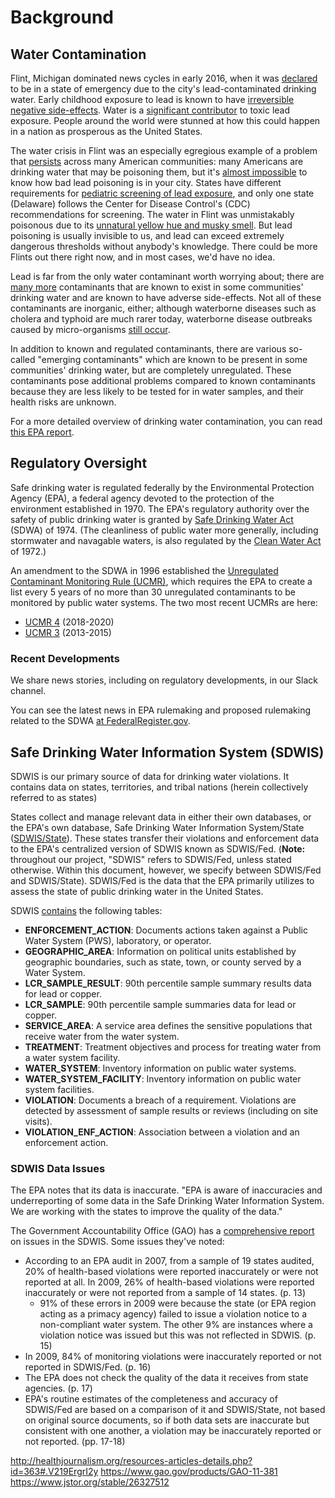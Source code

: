 # Background

## Water Contamination

Flint, Michigan dominated news cycles in early 2016, when it was [declared](https://www.whitehouse.gov/the-press-office/2016/01/16/president-obama-signs-michigan-emergency-declaration) to be in a state of emergency due to the city's lead-contaminated drinking water. Early childhood exposure to lead is known to have [irreversible negative side-effects](http://www.nytimes.com/2016/02/09/upshot/what-the-science-says-about-long-term-damage-from-lead.html). Water is a [significant contributor](https://www.ncbi.nlm.nih.gov/pmc/articles/PMC4961898/) to toxic lead exposure. People around the world were stunned at how this could happen in a nation as prosperous as the United States.

The water crisis in Flint was an especially egregious example of a problem that [persists](https://www.vox.com/2016/2/3/10904120/lead-exposure-flint-pennsylvania) across many American communities: many Americans are drinking water that may be poisoning them, but it's [almost impossible](https://www.vox.com/2016/2/17/11034642/lead-poisoning-flint-statistics-data) to know how bad lead poisoning is in your city. States have different requirements for [pediatric screening of lead exposure](https://scholarworks.alaska.edu/bitstream/handle/11122/4792/Sykes%20manuscript.pdf), and only one state (Delaware) follows the Center for Disease Control's (CDC) recommendations for screening. The water in Flint was unmistakably poisonous due to its [unnatural yellow hue and musky smell](https://www.businessinsider.com/heartbreaking-images-of-the-flint-crisis-2016-1). But lead poisoning is usually invisible to us, and lead can exceed extremely dangerous thresholds without anybody's knowledge. There could be more Flints out there right now, and in most cases, we'd have no idea.

Lead is far from the only water contaminant worth worrying about; there are [many more](https://www.epa.gov/ground-water-and-drinking-water/national-primary-drinking-water-regulations) contaminants that are known to exist in some communities' drinking water and are known to have adverse side-effects. Not all of these contaminants are inorganic, either; although waterborne diseases such as cholera and typhoid are much rarer today, waterborne disease outbreaks caused by micro-organisms [still occur](https://pdfs.semanticscholar.org/ba8a/1b4fc9a80ad7be69245b85b13160a7ff97cc.pdf).

In addition to known and regulated contaminants, there are various so-called "emerging contaminants" which are known to be present in some communities' drinking water, but are completely unregulated. These contaminants pose additional problems compared to known contaminants because they are less likely to be tested for in water samples, and their health risks are unknown.

For a more detailed overview of drinking water contamination, you can read [this EPA report](https://www.epa.gov/sites/production/files/2015-10/documents/ace3_drinking_water.pdf).

## Regulatory Oversight

Safe drinking water is regulated federally by the Environmental Protection Agency (EPA), a federal agency devoted to the protection of the environment established in 1970. The EPA's regulatory authority over the safety of public drinking water is granted by [Safe Drinking Water Act](https://en.wikipedia.org/wiki/Safe_Drinking_Water_Act) (SDWA) of 1974. (The cleanliness of public water more generally, including stormwater and navagable waters, is also regulated by the [Clean Water Act](https://en.wikipedia.org/wiki/Clean_Water_Act) of 1972.)

An amendment to the SDWA in 1996 established the [Unregulated Contaminant Monitoring Rule (UCMR)](https://www.epa.gov/dwucmr/occurrence-data-unregulated-contaminant-monitoring-rule), which requires the EPA to create a list every 5 years of no more than 30 unregulated contaminants to be monitored by public water systems. The two most recent UCMRs are here:

* [UCMR 4](https://www.epa.gov/dwucmr/fourth-unregulated-contaminant-monitoring-rule) (2018-2020)
* [UCMR 3](https://www.epa.gov/dwucmr/third-unregulated-contaminant-monitoring-rule) (2013-2015)

### Recent Developments

We share news stories, including on regulatory developments, in our Slack channel.

You can see the latest news in EPA rulemaking and proposed rulemaking related to the SDWA [at FederalRegister.gov](https://www.federalregister.gov/documents/search?conditions%5Bpublication_date%5D%5Bgte%5D=04%2F19%2F2019&conditions%5Bterm%5D=%22safe+drinking+water+act%22).

## Safe Drinking Water Information System (SDWIS)

SDWIS is our primary source of data for drinking water violations. It contains data on states, territories, and tribal nations (herein collectively referred to as states)

States collect and manage relevant data in either their own databases, or the EPA's own database, Safe Drinking Water Information System/State ([SDWIS/State](https://catalog.data.gov/dataset/safe-drinking-water-information-system-state-system-sdwis-state)). These states transfer their violations and enforcement data to the EPA's centralized version of SDWIS known as SDWIS/Fed. (__Note:__ throughout our project, "SDWIS" refers to SDWIS/Fed, unless stated otherwise. Within this document, however, we specify between SDWIS/Fed and SDWIS/State). SDWIS/Fed is the data that the EPA primarily utilizes to assess the state of public drinking water in the United States.

SDWIS [contains](https://www.epa.gov/enviro/sdwis-model) the following tables:

- __ENFORCEMENT\_ACTION__: Documents actions taken against a Public Water System (PWS), laboratory, or operator.
- __GEOGRAPHIC\_AREA__: Information on political units established by geographic boundaries, such as state, town, or county served by a Water System.
- __LCR\_SAMPLE\_RESULT__: 90th percentile sample summary results data for lead or copper. 
- __LCR\_SAMPLE__: 90th percentile sample summaries data for lead or copper.
- __SERVICE\_AREA__: A service area defines the sensitive populations that receive water from the water system. 
- __TREATMENT__: Treatment objectives and process for treating water from a water system facility.
- __WATER\_SYSTEM__: Inventory information on public water systems. 
- __WATER\_SYSTEM\_FACILITY__: Inventory information on public water system facilities.
- __VIOLATION__: Documents a breach of a requirement. Violations are detected by assessment of sample results or reviews (including on site visits).
- __VIOLATION\_ENF\_ACTION__: Association between a violation and an enforcement action. 


### SDWIS Data Issues

The EPA notes that its data is inaccurate. "EPA is aware of inaccuracies and underreporting of some data in the Safe Drinking Water Information System. We are working with the states to improve the quality of the data."

The Government Accountability Office (GAO) has a [comprehensive report](https://www.gao.gov/assets/320/319780.pdf) on issues in the SDWIS. Some issues they've noted:

- According to an EPA audit in 2007, from a sample of 19 states audited, 20% of health-based violations were reported inaccurately or were not reported at all. In 2009, 26% of health-based violations were reported inaccurately or were not reported from a sample of 14 states. (p. 13)
  - 91% of these errors in 2009 were because the state (or EPA region acting as a primacy agency) failed to issue a violation notice to a non-compliant water system. The other 9% are instances where a violation notice was issued but this was not reflected in SDWIS. (p. 15)
- In 2009, 84% of monitoring violations were inaccurately reported or not reported in SDWIS/Fed. (p. 16)
- The EPA does not check the quality of the data it receives from state agencies. (p. 17)
- EPA's routine estimates of the completeness and accuracy of SDWIS/Fed are based on a comparison of it and SDWIS/State, not based on original source documents, so if both data sets are inaccurate but consistent with one another, a violation may be inaccurately reported or not reported. (pp. 17-18)

http://healthjournalism.org/resources-articles-details.php?id=363#.V219ErgrI2y
https://www.gao.gov/products/GAO-11-381
https://www.jstor.org/stable/26327512